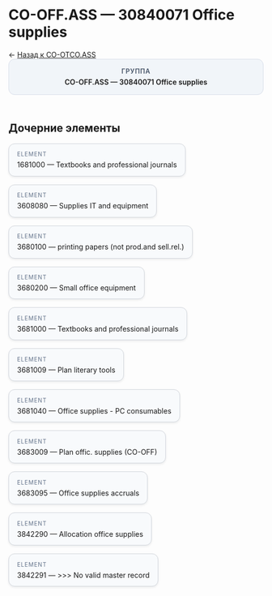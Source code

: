 # CO-OFF.ASS — 30840071 Office supplies
<p class="cc-breadcrumb">← <a href='../../level_02/CO-OTCO.ASS/'>Назад к CO-OTCO.ASS</a></p>
<style>
.cc-container { display: flex; flex-direction: column; gap: 1.5rem; }
.cc-breadcrumb { margin: 0; }
.cc-parent { padding: 1rem 1.25rem; border-radius: 12px; background: #f1f5f9; border: 1px solid #d8dee9; text-align: center; font-weight: 600; }
.cc-parent .cc-tag { font-size: 0.8rem; text-transform: uppercase; color: #475569; letter-spacing: 0.06em; }
.cc-children { display: flex; flex-wrap: wrap; gap: 1rem; }
.cc-tile { display: block; min-width: 180px; padding: 0.85rem 1rem; border-radius: 12px; border: 1px solid #d1d5db; background: #ffffff; box-shadow: 0 2px 4px rgba(15, 23, 42, 0.08); transition: transform 0.1s ease, box-shadow 0.1s ease; color: inherit; text-decoration: none; }
.cc-tile:hover { transform: translateY(-2px); box-shadow: 0 6px 12px rgba(15, 23, 42, 0.15); }
.cc-tile-leaf { background: #f8fafc; }
.cc-tag { font-size: 0.7rem; color: #64748b; text-transform: uppercase; letter-spacing: 0.08em; margin-bottom: 0.3rem; }
</style>
<div class='cc-container'>
  <div class='cc-parent'>
    <div class='cc-tag'>Группа</div>
    <div>CO-OFF.ASS — 30840071 Office supplies</div>
  </div>
  <div>
    <h2>Дочерние элементы</h2>
<div class='cc-children'><div class='cc-tile cc-tile-leaf'><div class='cc-tag'>ELEMENT</div><div>1681000 — Textbooks and professional journals</div></div><div class='cc-tile cc-tile-leaf'><div class='cc-tag'>ELEMENT</div><div>3608080 — Supplies IT and equipment</div></div><div class='cc-tile cc-tile-leaf'><div class='cc-tag'>ELEMENT</div><div>3680100 — printing papers (not prod.and sell.rel.)</div></div><div class='cc-tile cc-tile-leaf'><div class='cc-tag'>ELEMENT</div><div>3680200 — Small office equipment</div></div><div class='cc-tile cc-tile-leaf'><div class='cc-tag'>ELEMENT</div><div>3681000 — Textbooks and professional journals</div></div><div class='cc-tile cc-tile-leaf'><div class='cc-tag'>ELEMENT</div><div>3681009 — Plan literary tools</div></div><div class='cc-tile cc-tile-leaf'><div class='cc-tag'>ELEMENT</div><div>3681040 — Office supplies - PC consumables</div></div><div class='cc-tile cc-tile-leaf'><div class='cc-tag'>ELEMENT</div><div>3683009 — Plan offic. supplies (CO-OFF)</div></div><div class='cc-tile cc-tile-leaf'><div class='cc-tag'>ELEMENT</div><div>3683095 — Office supplies accruals</div></div><div class='cc-tile cc-tile-leaf'><div class='cc-tag'>ELEMENT</div><div>3842290 — Allocation office supplies</div></div><div class='cc-tile cc-tile-leaf'><div class='cc-tag'>ELEMENT</div><div>3842291 — &gt;&gt;&gt; No valid master record</div></div></div>
  </div>
</div>
